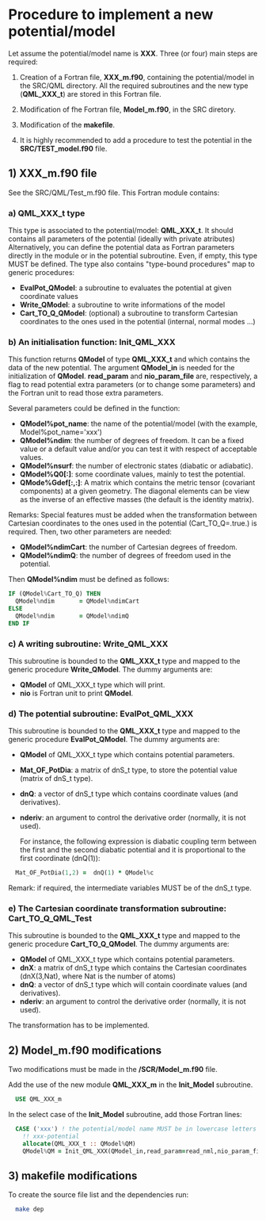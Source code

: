 
# Procedure to implement a new potential/model

Let assume the potential/model name is **XXX**.
Three (or four) main steps are required:

1. Creation of a Fortran file, **XXX_m.f90**, containing the potential/model in the SRC/QML directory.
All the required subroutines and the new type (**QML_XXX_t**) are stored in this Fortran file.

2. Modification of fhe Fortran file, **Model_m.f90**, in the SRC diretory.

3. Modification of the **makefile**.

4. It is highly recommended to add a procedure to test the potential in the **SRC/TEST_model.f90** file.

## 1) **XXX_m.f90** file

See the SRC/QML/Test_m.f90 file. This Fortran module contains:

### a) **QML_XXX_t** type

This type is associated to the potential/model: **QML_XXX_t**.
It should contains all parameters of the potential (ideally with private atributes)
Alternatively, you can define the potential data as Fortran parameters directly in the module or in the potential subroutine.
Even, if empty, this type MUST be defined.
The type also contains "type-bound procedures" map to generic procedures:

- **EvalPot_QModel**: a subroutine to evaluates the potential at given coordinate values
- **Write_QModel**:   a subroutine to write informations of the model
- **Cart_TO_Q_QModel**: (optional) a subroutine to transform Cartesian coordinates to the ones used in the potential (internal, normal modes ...)

### b) An initialisation function: **Init_QML_XXX**

This function returns **QModel** of type  **QML_XXX_t** and which contains the data of the new potential.
The argument **QModel_in** is needed for the initialization of **QModel**.
**read_param** and **nio_param_file** are, respectively, a flag to read potential extra parameters (or to change some parameters) and the Fortran unit to read those extra parameters.

Several parameters could be defined in the function:

- **QModel%pot_name**: the name of the potential/model (with the example, Model%pot_name='xxx')
- **QModel%ndim**: the number of degrees of freedom. It can be a fixed value or a default value and/or you can test it with respect of acceptable values.
- **QModel%nsurf**: the number of electronic states (diabatic or adiabatic).
- **QModel%Q0[:]**: some coordinate values, mainly to test the potential.
- **QMode%Gdef[:,:]**: A matrix which contains the metric tensor (covariant components) at a given geometry. The diagonal elements can be view as the inverse of an effective masses (the default is the identity matrix).

Remarks: Special features must be added when the transformation between Cartesian coordinates to the ones used in the potential (Cart_TO_Q=.true.) is required. Then, two other parameters are needed:

- **QModel%ndimCart**: the number of Cartesian degrees of freedom.
- **QModel%ndimQ**: the number of degrees of freedom used in the potential.

Then **QModel%ndim** must be defined as follows:
```fortran
IF (QModel%Cart_TO_Q) THEN
  QModel%ndim       = QModel%ndimCart
ELSE
  QModel%ndim       = QModel%ndimQ
END IF
```

### c) A writing subroutine: **Write_QML_XXX**

This subroutine is bounded to the **QML_XXX_t** type and mapped to the generic procedure **Write_QModel**. The dummy arguments are:

- **QModel** of QML_XXX_t type which will print.
- **nio** is Fortran unit to print **QModel**.

### d) The potential subroutine: **EvalPot_QML_XXX**

This subroutine is bounded to the **QML_XXX_t** type and mapped to the generic procedure **EvalPot_QModel**. The dummy arguments are:

- **QModel** of QML_XXX_t type which contains potential parameters.
- **Mat_OF_PotDia**: a matrix of dnS_t type, to store the potential value (matrix of dnS_t type).
- **dnQ**: a vector of dnS_t type which contains coordinate values (and derivatives).
- **nderiv**: an argument to control the derivative order (normally, it is not used).

  For instance, the following expression is diabatic coupling term between the first and the second diabatic potential and it is proportional to the first coordinate (dnQ(1)):

```fortran
  Mat_OF_PotDia(1,2) =  dnQ(1) * QModel%c
```

  Remark: if required, the intermediate variables MUST be of the dnS_t type.

### e) The Cartesian coordinate transformation subroutine: **Cart_TO_Q_QML_Test**

This subroutine is bounded to the **QML_XXX_t** type and mapped to the generic procedure **Cart_TO_Q_QModel**. The dummy arguments are:

- **QModel** of QML_XXX_t type which contains potential parameters.
- **dnX**: a matrix of dnS_t type which contains the Cartesian coordinates (dnX(3,Nat), where Nat is the number of atoms)
- **dnQ**: a vector of dnS_t type which will contain coordinate values (and derivatives).
- **nderiv**: an argument to control the derivative order (normally, it is not used).

The transformation has to be implemented.

## 2) **Model_m.f90** modifications

Two modifications must be made in the **/SCR/Model_m.f90** file.

Add the use of the new module **QML_XXX_m** in the **Init_Model** subroutine.

```fortran
  USE QML_XXX_m
```

In the select case of the **Init_Model** subroutine, add those Fortran lines:

```fortran
  CASE ('xxx') ! the potential/model name MUST be in lowercase letters
    !! xxx-potential
    allocate(QML_XXX_t :: QModel%QM)
    QModel%QM = Init_QML_XXX(QModel_in,read_param=read_nml,nio_param_file=nio_loc)
```

## 3) **makefile** modifications

To create the source file list and the dependencies run:

```bash
  make dep
```